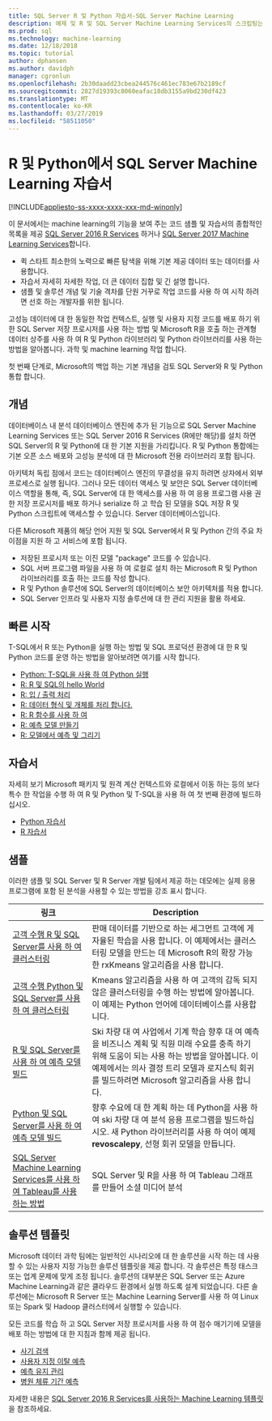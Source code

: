 ```yaml
---
title: SQL Server R 및 Python 자습서-SQL Server Machine Learning
description: 예제 및 R 및 SQL Server Machine Learning Services의 스크립팅는 Python에 대 한 자습서입니다.
ms.prod: sql
ms.technology: machine-learning
ms.date: 12/18/2018
ms.topic: tutorial
author: dphansen
ms.author: davidph
manager: cgronlun
ms.openlocfilehash: 2b30daadd23cbea244576c461ec783e67b2189cf
ms.sourcegitcommit: 2827d19393c8060eafac18db3155a9bd230df423
ms.translationtype: MT
ms.contentlocale: ko-KR
ms.lasthandoff: 03/27/2019
ms.locfileid: "58511050"
---
```

# <a name="sql-server-machine-learning-tutorials-in-r-and-python"></a>R 및 Python에서 SQL Server Machine Learning 자습서
[!INCLUDE[appliesto-ss-xxxx-xxxx-xxx-md-winonly](../../includes/appliesto-ss-xxxx-xxxx-xxx-md-winonly.md)]

이 문서에서는 machine learning의 기능을 보여 주는 코드 샘플 및 자습서의 종합적인 목록을 제공 [SQL Server 2016 R Services](../install/sql-r-services-windows-install.md) 하거나 [SQL Server 2017 Machine Learning Services](../install/sql-machine-learning-services-windows-install.md)합니다. 

+ 퀵 스타트 최소한의 노력으로 빠른 탐색을 위해 기본 제공 데이터 또는 데이터를 사용합니다.
+ 자습서 자세히 자세한 작업, 더 큰 데이터 집합 및 긴 설명 합니다.
+ 샘플 및 솔루션 개념 및 기술 격차를 단원 거꾸로 작업 코드를 사용 하 여 시작 하려면 선호 하는 개발자를 위한 됩니다.

고성능 데이터에 대 한 동일한 작업 컨텍스트, 실행 및 사용자 지정 코드를 배포 하기 위한 SQL Server 저장 프로시저를 사용 하는 방법 및 Microsoft R을 호출 하는 관계형 데이터 상주를 사용 하 여 R 및 Python 라이브러리 및 Python 라이브러리를 사용 하는 방법을 알아봅니다. 과학 및 machine learning 작업 합니다.

첫 번째 단계로, Microsoft의 백업 하는 기본 개념을 검토 SQL Server와 R 및 Python 통합 합니다.

## <a name="concepts"></a>개념

데이터베이스 내 분석 데이터베이스 엔진에 추가 된 기능으로 SQL Server Machine Learning Services 또는 SQL Server 2016 R Services (R에만 해당)를 설치 하면 SQL Server의 R 및 Python에 대 한 기본 지원을 가리킵니다. R 및 Python 통합에는 기본 오픈 소스 배포와 고성능 분석에 대 한 Microsoft 전용 라이브러리 포함 됩니다.

아키텍처 독립 점에서 코드는 데이터베이스 엔진의 무결성을 유지 하려면 상자에서 외부 프로세스로 실행 됩니다. 그러나 모든 데이터 액세스 및 보안은 SQL Server 데이터베이스 역할을 통해, 즉, SQL Server에 대 한 액세스를 사용 하 여 응용 프로그램 사용 권한 저장 프로시저를 배포 하거나 serialize 하 고 학습 된 모델을 SQL 저장 R 및 Python 스크립트에 액세스할 수 있습니다. Server 데이터베이스입니다.

다른 Microsoft 제품의 해당 언어 지원 및 SQL Server에서 R 및 Python 간의 주요 차이점을 지원 하 고 서비스에 포함 됩니다.

+ 저장된 프로시저 또는 이진 모델 "package" 코드를 수 있습니다.
+ SQL 서버 프로그램 파일을 사용 하 여 로컬로 설치 하는 Microsoft R 및 Python 라이브러리를 호출 하는 코드를 작성 합니다.
+ R 및 Python 솔루션에 SQL Server의 데이터베이스 보안 아키텍처를 적용 합니다.
+ SQL Server 인프라 및 사용자 지정 솔루션에 대 한 관리 지원을 활용 하세요.

## <a name="quickstarts"></a>빠른 시작

T-SQL에서 R 또는 Python을 실행 하는 방법 및 SQL 프로덕션 환경에 대 한 R 및 Python 코드를 운영 하는 방법을 알아보려면 여기를 시작 합니다.

+ [Python: T-SQL을 사용 하 여 Python 실행](run-python-using-t-sql.md)
+ [R: R 및 SQL의 hello World](rtsql-using-r-code-in-transact-sql-quickstart.md)
+ [R: 입 / 출력 처리](rtsql-working-with-inputs-and-outputs.md)
+ [R: 데이터 형식 및 개체를 처리 합니다.](rtsql-r-and-sql-data-types-and-data-objects.md)
+ [R: R 함수를 사용 하 여](rtsql-using-r-functions-with-sql-server-data.md)
+ [R: 예측 모델 만들기](rtsql-create-a-predictive-model-r.md)
+ [R: 모델에서 예측 및 그리기](rtsql-predict-and-plot-from-model.md)

## <a name="tutorials"></a>자습서

자세히 보기 Microsoft 패키지 및 원격 계산 컨텍스트와 로컬에서 이동 하는 등의 보다 특수 한 작업을 수행 하 여 R 및 Python 및 T-SQL을 사용 하 여 첫 번째 환경에 빌드하십시오.

+ [Python 자습서](sql-server-python-tutorials.md)
+ [R 자습서](sql-server-r-tutorials.md)

<a name ="bkmk_samples"></a>

## <a name="samples"></a>샘플

이러한 샘플 및 SQL Server 및 R Server 개발 팀에서 제공 하는 데모에는 실제 응용 프로그램에 포함 된 분석을 사용할 수 있는 방법을 강조 표시 합니다.

| 링크 | Description | 
|------|-------------|
| [고객 수행 R 및 SQL Server를 사용 하 여 클러스터링](https://microsoft.github.io/sql-ml-tutorials/R/customerclustering/) | 판매 데이터를 기반으로 하는 세그먼트 고객에 게 자율된 학습을 사용 합니다. 이 예제에서는 클러스터링 모델을 만드는 데 Microsoft R의 확장 가능한 rxKmeans 알고리즘을 사용 합니다. |
| [고객 수행 Python 및 SQL Server를 사용 하 여 클러스터링](https://microsoft.github.io/sql-ml-tutorials/python/customerclustering/) | Kmeans 알고리즘을 사용 하 여 고객의 감독 되지 않은 클러스터링을 수행 하는 방법에 알아봅니다. 이 예제는 Python 언어에 데이터베이스를 사용합니다.| SQL Server 2017 |
| [R 및 SQL Server를 사용 하 여 예측 모델 빌드](https://microsoft.github.io/sql-ml-tutorials/R/rentalprediction) | Ski 차량 대 여 사업에서 기계 학습 향후 대 여 예측을 비즈니스 계획 및 직원 미래 수요를 충족 하기 위해 도움이 되는 사용 하는 방법을 알아봅니다. 이 예제에서는 의사 결정 트리 모델과 로지스틱 회귀를 빌드하려면 Microsoft 알고리즘을 사용 합니다. | 
| [Python 및 SQL Server를 사용 하 여 예측 모델 빌드](https://microsoft.github.io/sql-ml-tutorials/python/rentalprediction/) | 향후 수요에 대 한 계획 하는 데 Python을 사용 하 여 ski 차량 대 여 분석 응용 프로그램을 빌드하십시오. 새 Python 라이브러리를 사용 하 여이 예제 **revoscalepy**, 선형 회귀 모델을 만듭니다. | 
| [SQL Server Machine Learning Services를 사용 하 여 Tableau를 사용 하는 방법](https://blogs.msdn.microsoft.com/mlserver/2017/12/14/how-to-use-tableau-with-sql-server-machine-learning-services-with-r-and-python/) | SQL Server 및 R을 사용 하 여 Tableau 그래프를 만들어 소셜 미디어 분석 | 

<a name="bkmk_solutions"></a>

## <a name="solution-templates"></a>솔루션 템플릿

Microsoft 데이터 과학 팀에는 일반적인 시나리오에 대 한 솔루션을 시작 하는 데 사용할 수 있는 사용자 지정 가능한 솔루션 템플릿을 제공 합니다. 각 솔루션은 특정 태스크 또는 업계 문제에 맞게 조정 됩니다. 솔루션의 대부분은 SQL Server 또는 Azure Machine Learning과 같은 클라우드 환경에서 실행 하도록 설계 되었습니다. 다른 솔루션에는 Microsoft R Server 또는 Machine Learning Server를 사용 하 여 Linux 또는 Spark 및 Hadoop 클러스터에서 실행할 수 있습니다.

모든 코드를 학습 하 고 SQL Server 저장 프로시저를 사용 하 여 점수 매기기에 모델을 배포 하는 방법에 대 한 지침과 함께 제공 됩니다.

+ [사기 검색](https://gallery.cortanaanalytics.com/Tutorial/Online-Fraud-Detection-Template-with-SQL-Server-R-Services-1)
+ [사용자 지정 이탈 예측](https://gallery.cortanaanalytics.com/Tutorial/Customer-Churn-Prediction-Template-with-SQL-Server-R-Services-1)
+ [예측 유지 관리](https://gallery.cortanaanalytics.com/Tutorial/Predictive-Maintenance-Template-with-SQL-Server-R-Services-1)
+ [병원 체류 기간 예측](https://gallery.cortanaintelligence.com/Solution/Predicting-Length-of-Stay-in-Hospitals-1)

자세한 내용은 [SQL Server 2016 R Services를 사용하는 Machine Learning 템플릿](https://blogs.technet.microsoft.com/machinelearning/2016/03/23/machine-learning-templates-with-sql-server-2016-r-services/)을 참조하세요.


